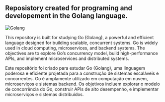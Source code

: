 ## Reposistory created for programing and developement in the Golang language. 

![Golang](https://img.shields.io/badge/golang-00ADD8?&style=plastic&logo=go&logoColor=white)

This repository is built for studying Go (Golang), a powerful and efficient language designed for building scalable, concurrent systems. Go is widely used in cloud computing, microservices, and backend systems. The objectives are to explore Go’s concurrency model, build high-performance APIs, and implement microservices and distributed systems.

Este repositório foi criado para estudar Go (Golang), uma linguagem poderosa e eficiente projetada para a construção de sistemas escaláveis e concorrentes. Go é amplamente utilizado em computação em nuvem, microserviços e sistemas backend. Os objetivos incluem explorar o modelo de concorrência do Go, construir APIs de alto desempenho, e implementar microserviços e sistemas distribuídos.
